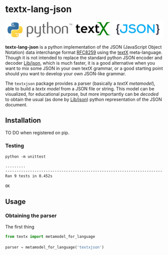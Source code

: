 # textx-lang-json

![logos](./img/logos.jpg)

**textx-lang-json** is a python implementation of the JSON (JavaScript Object Notation) data interchange format [RFC8259](https://www.rfc-editor.org/rfc/rfc8259) using the [textX](https://textx.github.io/textX/) meta-language. Though it is not intended to replace the standard python JSON encoder and decoder [Lib/json](https://docs.python.org/3/library/json.html), which is much faster, it is a good alternative when you want to mix some JSON in your own textX grammar, or a good starting point should you want to develop your own JSON-like grammar.

The `textxjson` package provides a parser (basically a *textX* *metamodel*), able to build a *textx* *model* from a JSON file or string. This model can be visualized, for educational purpose, but more importantly can be *decoded* to obtain the usual (as done by [Lib/json](https://docs.python.org/3/library/json.html)) python representation of the JSON document.

## Installation

TO DO when registered on pip.

### Testing

```
python -m unittest
```
```
.........
----------------------------------------------------------------------
Ran 9 tests in 0.452s

OK
```


## Usage

### Obtaining the parser

The first thing 

```python
from textx import metamodel_for_language

parser = metamodel_for_language('textxjson')
```


